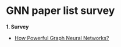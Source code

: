# GNN paper list survey 
**1. Survey**
* <a href = "https://arxiv.org/pdf/1810.00826.pdf"> How Powerful Graph Neural Networks? </a>
